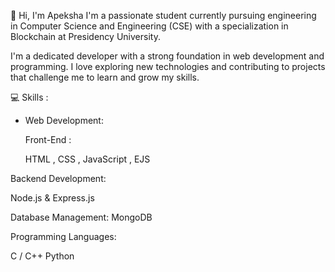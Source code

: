 👋 Hi, I'm Apeksha
I'm a passionate student currently pursuing engineering in Computer Science and Engineering (CSE) with a specialization in Blockchain at Presidency University.

I'm a dedicated developer with a strong foundation in web development and programming. I love exploring new technologies and contributing to projects that challenge me to learn and grow my skills.

💻 Skills :

- Web Development:
  
  Front-End :
  
   HTML ,
   CSS ,
   JavaScript ,
   EJS

Backend Development: 

   Node.js &
   Express.js

Database Management:
   MongoDB

Programming Languages:

   C / C++ 
   Python
<!---
Apekshakv/I'm Apeksha, a passionate student .Currently pursuing engineering at Presidency Uiversity
--->
